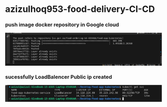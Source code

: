 # azizulhoq953-food-delivery-CI-CD


### push image docker repository in Google cloud
<img src="public/Screenshot from 2024-08-20 01-13-06.png">

### sucessfully LoadBalencer Public ip created
<img src="public/Screenshot from 2024-08-20 00-20-02.png">
